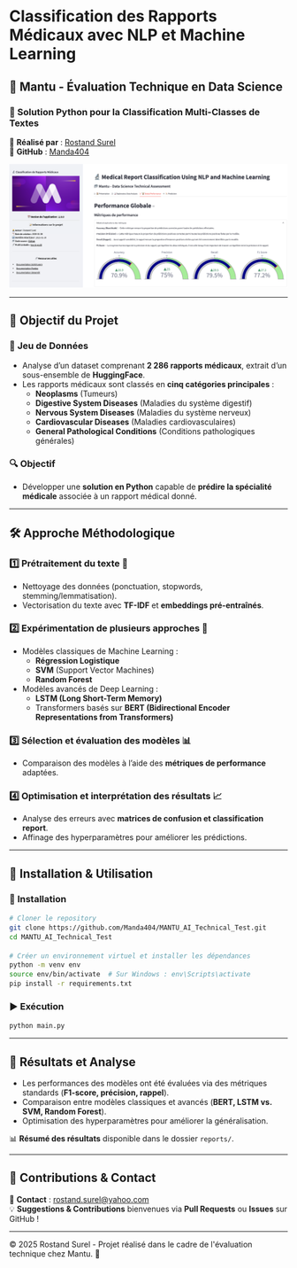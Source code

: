 # **Classification des Rapports Médicaux avec NLP et Machine Learning**  

## 📌 Mantu - Évaluation Technique en Data Science  
### 🏥 Solution Python pour la Classification Multi-Classes de Textes  

👤 **Réalisé par** : [Rostand Surel](https://www.linkedin.com/in/rostand-surel/)  
📌 **GitHub** : [Manda404](https://github.com/Manda404)  

![Aperçu de l'Application](app.png)  

---

## **🎯 Objectif du Projet**  

### 📂 **Jeu de Données**  
- Analyse d’un dataset comprenant **2 286 rapports médicaux**, extrait d’un sous-ensemble de **HuggingFace**.  
- Les rapports médicaux sont classés en **cinq catégories principales** :  
  - **Neoplasms** (Tumeurs)  
  - **Digestive System Diseases** (Maladies du système digestif)  
  - **Nervous System Diseases** (Maladies du système nerveux)  
  - **Cardiovascular Diseases** (Maladies cardiovasculaires)  
  - **General Pathological Conditions** (Conditions pathologiques générales)  

### 🔍 **Objectif**  
- Développer une **solution en Python** capable de **prédire la spécialité médicale** associée à un rapport médical donné.  

---

## **🛠 Approche Méthodologique**  

### 1️⃣ **Prétraitement du texte** 📝  
- Nettoyage des données (ponctuation, stopwords, stemming/lemmatisation).  
- Vectorisation du texte avec **TF-IDF** et **embeddings pré-entraînés**.  

### 2️⃣ **Expérimentation de plusieurs approches** 🤖  
- Modèles classiques de Machine Learning :  
  - **Régression Logistique**  
  - **SVM** (Support Vector Machines)  
  - **Random Forest**  
- Modèles avancés de Deep Learning :  
  - **LSTM (Long Short-Term Memory)**  
  - Transformers basés sur **BERT (Bidirectional Encoder Representations from Transformers)**  

### 3️⃣ **Sélection et évaluation des modèles** 📊  
- Comparaison des modèles à l’aide des **métriques de performance** adaptées.  

### 4️⃣ **Optimisation et interprétation des résultats** 📈  
- Analyse des erreurs avec **matrices de confusion et classification report**.  
- Affinage des hyperparamètres pour améliorer les prédictions.  

---

## 📌 **Installation & Utilisation**  

### 🚀 **Installation**  
```bash
# Cloner le repository
git clone https://github.com/Manda404/MANTU_AI_Technical_Test.git
cd MANTU_AI_Technical_Test

# Créer un environnement virtuel et installer les dépendances
python -m venv env
source env/bin/activate  # Sur Windows : env\Scripts\activate
pip install -r requirements.txt
```

### ▶ **Exécution**  
```bash
python main.py
```

---

## 📜 **Résultats et Analyse**  

- Les performances des modèles ont été évaluées via des métriques standards (**F1-score, précision, rappel**).  
- Comparaison entre modèles classiques et avancés (**BERT, LSTM vs. SVM, Random Forest**).  
- Optimisation des hyperparamètres pour améliorer la généralisation.  

📊 **Résumé des résultats** disponible dans le dossier `reports/`.  

---

## 📌 **Contributions & Contact**  

📧 **Contact** : rostand.surel@yahoo.com  
💡 **Suggestions & Contributions** bienvenues via **Pull Requests** ou **Issues** sur GitHub !  

---

© 2025 Rostand Surel - Projet réalisé dans le cadre de l'évaluation technique chez Mantu. 🚀
